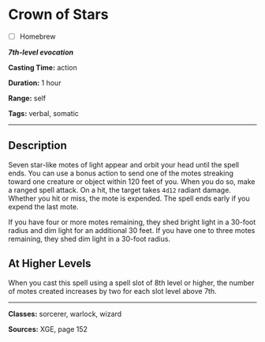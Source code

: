 # Crown of Stars

- [ ] Homebrew

***7th-level evocation***

**Casting Time:** action

**Duration:** 1 hour

**Range:** self

**Tags:** verbal, somatic

---

## Description
Seven star-like motes of light appear and orbit your head until the spell ends.
You can use a bonus action to send one of the motes streaking toward one creature or object within 120 feet of you.
When you do so, make a ranged spell attack.
On a hit, the target takes `4d12` radiant damage.
Whether you hit or miss, the mote is expended.
The spell ends early if you expend the last mote.

If you have four or more motes remaining, they shed bright light in a 30-foot radius and dim light for an additional 30 feet.
If you have one to three motes remaining, they shed dim light in a 30-foot radius.

## At Higher Levels
When you cast this spell using a spell slot of 8th level or higher, the number of motes created increases by two for each slot level above 7th.

---

**Classes:** sorcerer, warlock, wizard

**Sources:** XGE, page 152
